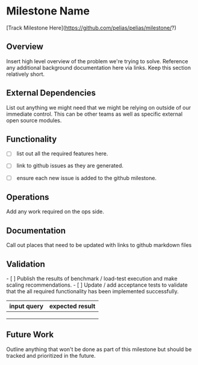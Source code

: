 # <TBD> Milestone Name

[Track Milestone Here](<TBD>https://github.com/pelias/pelias/milestone/?)


## Overview

<TBD> Insert high level overview of the problem we're trying to solve.
Reference any additional background documentation here via links.
Keep this section relatively short.


## External Dependencies

<TBD> List out anything we might need that we might be relying on outside of our immediate control.
This can be other teams as well as specific external open source modules.


## Functionality

- [ ] <TBD> list out all the required features here.
- [ ] <TBD> link to github issues as they are generated.
- [ ] <TBD> ensure each new issue is added to the github milestone.


## Operations

<TBD> Add any work required on the ops side.


## Documentation

<TBD> Call out places that need to be updated with links to github markdown files


## Validation

<TBD> 
- [ ] Publish the results of benchmark / load-test execution and make scaling recommendations.
- [ ] Update / add acceptance tests to validate that the all required functionality has been implemented successfully.

|input query|expected result|
|---|---|
| | |
| | |
| | |


## Future Work

<TBD> Outline anything that won't be done as part of this milestone but should be tracked and prioritized in the future.

